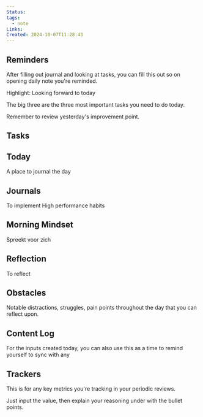 ```yaml
---
Status: 
tags:
  - note
Links: 
Created: 2024-10-07T11:28:43
---
```

## Reminders

After filling out journal and looking at tasks, you can fill this out so on opening daily note you're reminded. 

Highlight: Looking forward to today

The big three are the three most important tasks you need to do today.

Remember to review yesterday's improvement point.

## Tasks

## Today

A place to journal the day

## Journals

To implement High performance habits 

## Morning Mindset

Spreekt voor zich

## Reflection

To reflect

## Obstacles

Notable distractions, struggles, pain points throughout the day that you can reflect upon.  

## Content Log

For the inputs created today, you can also use this as a time to remind yourself to sync with any

## Trackers

This is for any key metrics you're tracking in your periodic reviews.

Just input the value, then explain your reasoning under with the bullet points.
